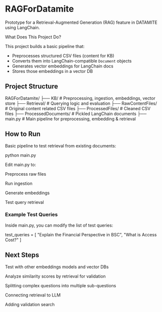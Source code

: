 # RAGForDatamite

Prototype for a Retrieval-Augmented Generation (RAG) feature in DATAMITE using LangChain. 

What Does This Project Do?

This project builds a basic pipeline that:
- Preprocesses structured CSV files (content for KB)
- Converts them into LangChain-compatible `Document` objects
- Generates vector embeddings for LangChain docs
- Stores those embeddings in a vector DB


## Project Structure

RAGForDatamite/
├── KB/ # Preprocessing, ingestion, embeddings, vector store
├── Retrieval/ # Querying logic and evaluation
├── RawContentFiles/ # Original content related CSV files
├── ProcessedFiles/ # Cleaned CSV files
├── ProcessedDocuments/ # Pickled LangChain documents
├── main.py # Main pipeline for preprocessing, embedding & retrieval

## How to Run
Basic pipeline to test retrieval from existing documents:

python main.py

Edit main.py to:

Preprocess raw files

Run ingestion

Generate embeddings

Test query retrieval

### Example Test Queries
Inside main.py, you can modify the list of test queries:

test_queries = [
    "Explain the Financial Perspective in BSC",
    "What is Access Cost?"
]

## Next Steps

Test with other embeddings models and vector DBs

Analyze similarity scores by retrieval for validation

Splitting complex questions into multiple sub-questions

Connecting retrieval to LLM

Adding validation search